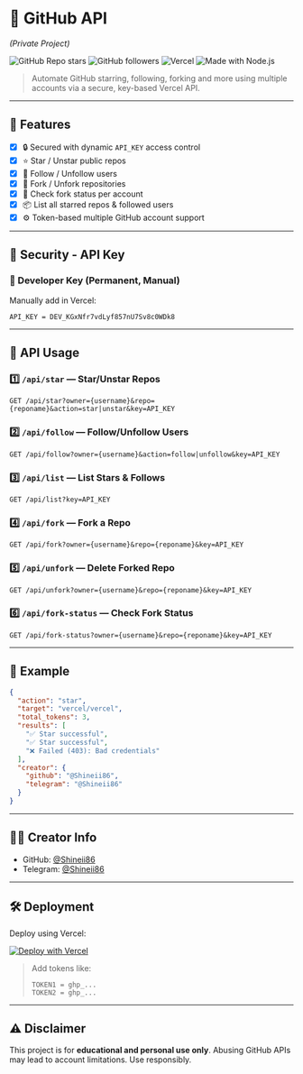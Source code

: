 # 🌟 GitHub API
*(Private Project)*

![GitHub Repo stars](https://img.shields.io/github/stars/Shineii86/AniStarsAPI?color=%23ffcc00&style=flat-square)
![GitHub followers](https://img.shields.io/github/followers/Shineii86?label=Follow%20Me&style=social)
![Vercel](https://img.shields.io/badge/Deploy-Vercel-000?logo=vercel&style=flat-square)
![Made with Node.js](https://img.shields.io/badge/Made%20with-Node.js-green?style=flat-square)

> Automate GitHub starring, following, forking and more using multiple accounts via a secure, key-based Vercel API.

---

## 📘 Features

- [x] 🔒 Secured with dynamic `API_KEY` access control
- [x] ⭐ Star / Unstar public repos
- [x] 👤 Follow / Unfollow users
- [x] 🍴 Fork / Unfork repositories
- [x] 📍 Check fork status per account
- [x] 📦 List all starred repos & followed users
- [x] ⚙️ Token-based multiple GitHub account support

---

## 🔐 Security - API Key

### 🔑 Developer Key (Permanent, Manual)

Manually add in Vercel:
```
API_KEY = DEV_KGxNfr7vdLyf857nU7Sv8c0WDk8
```
---

## 🔗 API Usage

### 1️⃣ `/api/star` — Star/Unstar Repos
```
GET /api/star?owner={username}&repo={reponame}&action=star|unstar&key=API_KEY
```

### 2️⃣ `/api/follow` — Follow/Unfollow Users
```
GET /api/follow?owner={username}&action=follow|unfollow&key=API_KEY
```

### 3️⃣ `/api/list` — List Stars & Follows
```
GET /api/list?key=API_KEY
```

### 4️⃣ `/api/fork` — Fork a Repo
```
GET /api/fork?owner={username}&repo={reponame}&key=API_KEY
```

### 5️⃣ `/api/unfork` — Delete Forked Repo
```
GET /api/unfork?owner={username}&repo={reponame}&key=API_KEY
```

### 6️⃣ `/api/fork-status` — Check Fork Status
```
GET /api/fork-status?owner={username}&repo={reponame}&key=API_KEY
```

---

## 🧪 Example

```json
{
  "action": "star",
  "target": "vercel/vercel",
  "total_tokens": 3,
  "results": [
    "✅ Star successful",
    "✅ Star successful",
    "❌ Failed (403): Bad credentials"
  ],
  "creator": {
    "github": "@Shineii86",
    "telegram": "@Shineii86"
  }
}
```

---

## 🧑‍💻 Creator Info

- GitHub: [@Shineii86](https://github.com/Shineii86)
- Telegram: [@Shineii86](https://t.me/Shineii86)

---

## 🛠 Deployment

Deploy using Vercel:

[![Deploy with Vercel](https://vercel.com/button)](https://vercel.com/import/project)

> Add tokens like:
> 
> ```
> TOKEN1 = ghp_...
> TOKEN2 = ghp_...
> ```

---

## ⚠️ Disclaimer

This project is for **educational and personal use only**. Abusing GitHub APIs may lead to account limitations.
Use responsibly.
